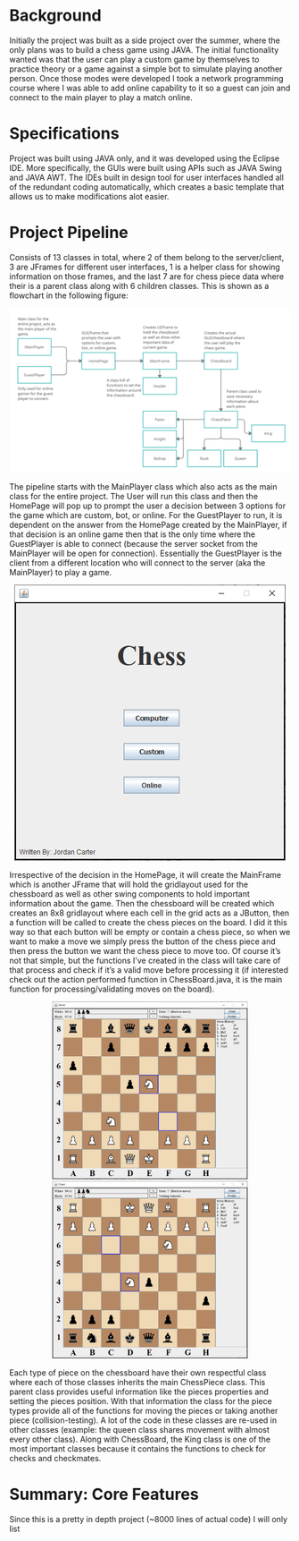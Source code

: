 # Background
Initially the project was built as a side project over the summer, where the only plans was to build a chess game using JAVA. The initial functionality wanted was that the user can play a custom game by themselves to practice theory or a game against a simple bot to simulate playing another person. Once those modes were developed I took a network programming course where I was able to add online capability to it so a guest can join and connect to the main player to play a match online.

# Specifications

Project was built using JAVA only, and it was developed using the Eclipse IDE. More specifically, the GUIs were built using APIs such as JAVA Swing and JAVA AWT. The IDEs built in design tool for user interfaces handled all of the redundant coding automatically, which creates a basic template that allows us to make modifications alot easier. 

# Project Pipeline
Consists of 13 classes in total, where 2 of them belong to the server/client, 3 are 
JFrames for different user interfaces, 1 is a helper class for showing information on those 
frames, and the last 7 are for chess piece data where their is a parent class along with 6 
children classes. This is shown as a flowchart in the following figure:

<p align="center">
  <img src="screenshots/flowChart.png">
</p>

The pipeline starts with the MainPlayer class which also acts as the main class for the entire project. The User will run this class and then the HomePage will pop up to prompt the user a decision between 3 options for the game which are custom, bot, or online. For the GuestPlayer to run, it is dependent on the answer from the HomePage created by the MainPlayer, if that decision is an online game then that is the only time where the GuestPlayer is able to connect (because the server socket from the MainPlayer will be open for connection). Essentially the GuestPlayer is the client from a different location who will connect to the server (aka the MainPlayer) to play a game.

<p align="center">
  <img src="screenshots/homePage.png">
</p>

Irrespective of the decision in the HomePage, it will create the MainFrame which is another JFrame that will hold the gridlayout used for the chessboard as well as other swing components to hold important information about the game. Then the chessboard will be created which creates an 8x8 gridlayout where each cell in the grid acts as a JButton, then a function will be called to create the chess pieces on the board. I did it this way so that each button will be empty or contain a chess piece, so when we want to make a move we simply press the button of the chess piece and then press the button we want the chess piece to move too. Of course it’s not that simple, but the functions I’ve created in the class will take care of that process and check if it’s a valid move before processing it (if interested check out the action performed function in ChessBoard.java, it is the main function for processing/validating moves on the board).

<p align="center">
  <img src="screenshots/serverSide.PNG" width=350>
  <img src="screenshots/clientSide.PNG" width=350>
</p>

Each type of piece on the chessboard have their own respectful class where each of those classes 
inherits the main ChessPiece class. This parent class provides useful information like the pieces 
properties and setting the pieces position. With that information the class for the piece types 
provide all of the functions for moving the pieces or taking another piece (collision-testing). A
lot of the code in these classes are re-used in other classes (example: the queen class shares 
movement with almost every other class). Along with ChessBoard, the King class is one of the most important classes because it contains the functions to check for checks and checkmates. 

# Summary: Core Features
Since this is a pretty in depth project (~8000 lines of actual code) I will only list 
